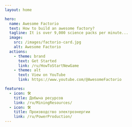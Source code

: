 ```yaml
---
layout: home

hero:
  name: Awesome Factorio
  text: How to build an awesome factory?
  tagline: It is over 9,000 science packs per minute...
  image:
    src: /images/factorio-card.jpg
    alt: Awesome Factorio
  actions:
    - theme: brand
      text: Get Started
      link: /ru/HowToStartNewGame
    - theme: alt
      text: View on YouTube
      link: https://www.youtube.com/@AwesomeFactorio

features:
  - icon: 🛠️
    title: Добыча ресурсов
    link: /ru/MiningResources/
  - icon: 🛠️
    title: Производство электроэнергии
    link: /ru/PowerProduction/
---
```

